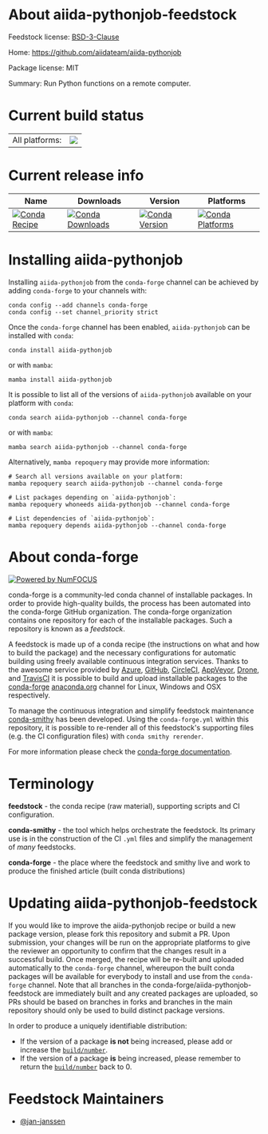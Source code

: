 About aiida-pythonjob-feedstock
===============================

Feedstock license: [BSD-3-Clause](https://github.com/conda-forge/aiida-pythonjob-feedstock/blob/main/LICENSE.txt)

Home: https://github.com/aiidateam/aiida-pythonjob

Package license: MIT

Summary: Run Python functions on a remote computer.

Current build status
====================


<table><tr><td>All platforms:</td>
    <td>
      <a href="https://dev.azure.com/conda-forge/feedstock-builds/_build/latest?definitionId=24188&branchName=main">
        <img src="https://dev.azure.com/conda-forge/feedstock-builds/_apis/build/status/aiida-pythonjob-feedstock?branchName=main">
      </a>
    </td>
  </tr>
</table>

Current release info
====================

| Name | Downloads | Version | Platforms |
| --- | --- | --- | --- |
| [![Conda Recipe](https://img.shields.io/badge/recipe-aiida--pythonjob-green.svg)](https://anaconda.org/conda-forge/aiida-pythonjob) | [![Conda Downloads](https://img.shields.io/conda/dn/conda-forge/aiida-pythonjob.svg)](https://anaconda.org/conda-forge/aiida-pythonjob) | [![Conda Version](https://img.shields.io/conda/vn/conda-forge/aiida-pythonjob.svg)](https://anaconda.org/conda-forge/aiida-pythonjob) | [![Conda Platforms](https://img.shields.io/conda/pn/conda-forge/aiida-pythonjob.svg)](https://anaconda.org/conda-forge/aiida-pythonjob) |

Installing aiida-pythonjob
==========================

Installing `aiida-pythonjob` from the `conda-forge` channel can be achieved by adding `conda-forge` to your channels with:

```
conda config --add channels conda-forge
conda config --set channel_priority strict
```

Once the `conda-forge` channel has been enabled, `aiida-pythonjob` can be installed with `conda`:

```
conda install aiida-pythonjob
```

or with `mamba`:

```
mamba install aiida-pythonjob
```

It is possible to list all of the versions of `aiida-pythonjob` available on your platform with `conda`:

```
conda search aiida-pythonjob --channel conda-forge
```

or with `mamba`:

```
mamba search aiida-pythonjob --channel conda-forge
```

Alternatively, `mamba repoquery` may provide more information:

```
# Search all versions available on your platform:
mamba repoquery search aiida-pythonjob --channel conda-forge

# List packages depending on `aiida-pythonjob`:
mamba repoquery whoneeds aiida-pythonjob --channel conda-forge

# List dependencies of `aiida-pythonjob`:
mamba repoquery depends aiida-pythonjob --channel conda-forge
```


About conda-forge
=================

[![Powered by
NumFOCUS](https://img.shields.io/badge/powered%20by-NumFOCUS-orange.svg?style=flat&colorA=E1523D&colorB=007D8A)](https://numfocus.org)

conda-forge is a community-led conda channel of installable packages.
In order to provide high-quality builds, the process has been automated into the
conda-forge GitHub organization. The conda-forge organization contains one repository
for each of the installable packages. Such a repository is known as a *feedstock*.

A feedstock is made up of a conda recipe (the instructions on what and how to build
the package) and the necessary configurations for automatic building using freely
available continuous integration services. Thanks to the awesome service provided by
[Azure](https://azure.microsoft.com/en-us/services/devops/), [GitHub](https://github.com/),
[CircleCI](https://circleci.com/), [AppVeyor](https://www.appveyor.com/),
[Drone](https://cloud.drone.io/welcome), and [TravisCI](https://travis-ci.com/)
it is possible to build and upload installable packages to the
[conda-forge](https://anaconda.org/conda-forge) [anaconda.org](https://anaconda.org/)
channel for Linux, Windows and OSX respectively.

To manage the continuous integration and simplify feedstock maintenance
[conda-smithy](https://github.com/conda-forge/conda-smithy) has been developed.
Using the ``conda-forge.yml`` within this repository, it is possible to re-render all of
this feedstock's supporting files (e.g. the CI configuration files) with ``conda smithy rerender``.

For more information please check the [conda-forge documentation](https://conda-forge.org/docs/).

Terminology
===========

**feedstock** - the conda recipe (raw material), supporting scripts and CI configuration.

**conda-smithy** - the tool which helps orchestrate the feedstock.
                   Its primary use is in the construction of the CI ``.yml`` files
                   and simplify the management of *many* feedstocks.

**conda-forge** - the place where the feedstock and smithy live and work to
                  produce the finished article (built conda distributions)


Updating aiida-pythonjob-feedstock
==================================

If you would like to improve the aiida-pythonjob recipe or build a new
package version, please fork this repository and submit a PR. Upon submission,
your changes will be run on the appropriate platforms to give the reviewer an
opportunity to confirm that the changes result in a successful build. Once
merged, the recipe will be re-built and uploaded automatically to the
`conda-forge` channel, whereupon the built conda packages will be available for
everybody to install and use from the `conda-forge` channel.
Note that all branches in the conda-forge/aiida-pythonjob-feedstock are
immediately built and any created packages are uploaded, so PRs should be based
on branches in forks and branches in the main repository should only be used to
build distinct package versions.

In order to produce a uniquely identifiable distribution:
 * If the version of a package **is not** being increased, please add or increase
   the [``build/number``](https://docs.conda.io/projects/conda-build/en/latest/resources/define-metadata.html#build-number-and-string).
 * If the version of a package **is** being increased, please remember to return
   the [``build/number``](https://docs.conda.io/projects/conda-build/en/latest/resources/define-metadata.html#build-number-and-string)
   back to 0.

Feedstock Maintainers
=====================

* [@jan-janssen](https://github.com/jan-janssen/)

